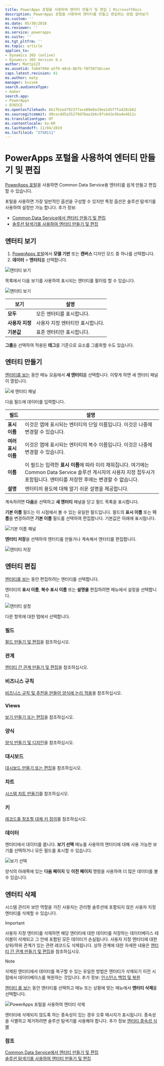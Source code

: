 ```yaml
---
title: PowerApps 포털을 사용하여 엔터티 만들기 및 편집 | MicrosoftDocs
description: PowerApps 포털을 사용하여 엔터티를 만들고 편집하는 방법 알아보기
ms.custom: ''
ms.date: 05/30/2018
ms.reviewer: ''
ms.service: powerapps
ms.suite: ''
ms.tgt_pltfrm: ''
ms.topic: article
applies_to:
- Dynamics 365 (online)
- Dynamics 365 Version 9.x
author: Mattp123
ms.assetid: fa04f99d-a5f9-48cb-8bfb-f0f50718ccee
caps.latest.revision: 41
ms.author: matp
manager: kvivek
search.audienceType:
- maker
search.app:
- PowerApps
- D365CE
ms.openlocfilehash: 6b1fb1e479237face89e0a19ee145f7fa428cb62
ms.sourcegitcommit: d9cecdd5a35279d78aa1b6c9fc642e36a4e4612c
ms.translationtype: HT
ms.contentlocale: ko-KR
ms.lasthandoff: 11/04/2019
ms.locfileid: "2758111"
---
```

# <a name="create-and-edit-entities-using-powerapps-portal"></a>PowerApps 포털을 사용하여 엔터티 만들기 및 편집

[PowerApps 포털](https://make.powerapps.com/?utm_source=padocs&utm_medium=linkinadoc&utm_campaign=referralsfromdoc)을 사용하면 Common Data Service용 엔터티를 쉽게 만들고 편집할 수 있습니다.

포털을 사용하면 가장 일반적인 옵션을 구성할 수 있지만 특정 옵션은 솔루션 탐색기를 사용하여 설정만 가능 합니다. 추가 정보: 
- [Common Data Service에서 엔터티 만들기 및 편집](create-edit-entities.md)
- [솔루션 탐색기를 사용하여 엔터티 만들기 및 편집](create-edit-entities-solution-explorer.md)

## <a name="view-entities"></a>엔터티 보기

1. [PowerApps 포털](https://make.powerapps.com/?utm_source=padocs&utm_medium=linkinadoc&utm_campaign=referralsfromdoc)에서 **모델 기반** 또는 **캔버스** 디자인 모드 중 하나를 선택합니다.
2. **데이터** > **엔터티**를 선택합니다.

![엔터티 보기](media/view-entities-portal.png)

목록에서 다음 보기를 사용하여 표시되는 엔터티를 필터링 할 수 있습니다. 

![엔터티 보기](media/entity-views-portal.png)

 |보기|설명|
 |--|--|
 |**모두**| 모든 엔터티를 표시합니다.|
 |**사용자 지정**|사용자 지정 엔터티만 표시합니다.|
 |**기본값**|표준 엔터티만 표시합니다. |

**그룹**을 선택하여 적용된 **태그**를 기준으로 요소를 그룹화할 수도 있습니다.

## <a name="create-an-entity"></a>엔터티 만들기

[엔터티를 보는](#view-entities) 동안 메뉴 모음에서 **새 엔터티**를 선택합니다. 이렇게 하면 새 엔터티 패널이 열립니다.

![새 엔터티 패널](media/new-entity-panel.png)

다음 필드에 데이터를 입력합니다.

|필드|설명|
|--|--|
|**표시 이름**|이것은 앱에 표시되는 엔터티의 단일 이름입니다. 이것은 나중에 변경할 수 있습니다.|
|**여러 표시 이름**|이것은 앱에 표시되는 엔터티의 복수 이름입니다. 이것은 나중에 변경할 수 있습니다.|
|**이름**|이 필드는 입력한 **표시 이름**에 따라 미리 채워집니다. 여기에는 Common Data Service 솔루션 게시자의 사용자 지정 접두사가 포함됩니다. 엔터티를 저장한 후에는 변경할 수 없습니다.|
|**설명**|엔터티의 용도에 대해 알기 쉬운 설명을 제공합니다.|

계속하려면 **다음**을 선택하고 **새 엔터티** 패널을 닫고 필드 목록을 표시합니다.

**기본 이름** 필드는 이 시점에서 볼 수 있는 유일한 필드입니다. 필드의 **표시 이름** 또는 **이름**을 변경하려면 **기본 이름** 필드를 선택하여 편집합니다. 기본값은 아래에 표시됩니다.

![기본 이름 패널](media/primary-name-panel.png)

**엔터티 저장**을 선택하여 엔터티를 만들거나 계속해서 엔터티를 편집합니다.

![엔터티 저장](media/save-entity-portal.png)

## <a name="edit-an-entity"></a>엔터티 편집

[엔터티를 보는](#view-entities) 동안 편집하려는 엔터티를 선택합니다.

엔터티의 **표시 이름**, **복수 표시 이름** 또는 **설명을** 편집하려면 메뉴에서 설정을 선택합니다.

![엔터티 설정](media/entity-settings-portal.png)

다른 항목에 대한 탭에서 선택합니다.

### <a name="fields"></a>필드

[필드 만들기 및 편집](create-edit-fields.md)을 참조하십시오.

### <a name="relationships"></a>관계

[엔터티 간 관계 만들기 및 편집](create-edit-entity-relationships.md)을 참조하십시오.

### <a name="business-rules"></a>비즈니스 규칙

[비즈니스 규칙 및 추천을 만들어 양식에 논리 적용](../model-driven-apps/create-business-rules-recommendations-apply-logic-form.md)을 참조하십시오.

### <a name="views"></a>Views

[보기 만들기 또는 편집](../model-driven-apps/create-edit-views.md)을 참조하십시오.

### <a name="forms"></a>양식

[양식 만들기 및 디자인](../model-driven-apps/create-design-forms.md)을 참조하십시오.

### <a name="dashboards"></a>대시보드

[대시보드 만들기 또는 편집](../model-driven-apps/create-edit-dashboards.md)을 참조하십시오.

### <a name="charts"></a>차트

[시스템 차트 만들기](../model-driven-apps/create-edit-system-chart.md)를 참조하십시오.

### <a name="keys"></a>키

[레코드를 참조할 대체 키 정의](define-alternate-keys-reference-records.md)를 참조하십시오.

### <a name="data"></a>데이터

엔터티에서 데이터를 봅니다.
**보기 선택** 메뉴를 사용하여 엔터티에 대해 사용 가능한 보기를 선택하거나 모든 필드를 표시할 수 있습니다.

![보기 선택](media/entity-data-select-view.png)

양식의 아래쪽에 있는 **다음 페이지** 및 **이전 페이지** 명령을 사용하여 더 많은 데이터를 볼 수 있습니다.

## <a name="delete-an-entity"></a>엔터티 삭제

시스템 관리자 보안 역할을 가진 사용자는 관리형 솔루션에 포함되지 않은 사용자 지정 엔터티를 삭제할 수 있습니다.  
  
> [!IMPORTANT]
>  사용자 지정 엔터티를 삭제하면 해당 엔터티에 대한 데이터를 저장하는 데이터베이스 테이블이 삭제되고 그 안에 포함된 모든 데이터가 손실됩니다. 사용자 지정 엔터티에 대한 상위/하위 관계가 있는 관련 레코드도 삭제됩니다. 상하 관계에 대한 자세한 내용은 [엔터티 간 관계 만들기 및 편집](create-edit-entity-relationships.md)을 참조하십시오.  
  
> [!NOTE]
> 삭제된 엔터티에서 데이터를 복구할 수 있는 유일한 방법은 엔터티가 삭제되기 이전 시점에서 데이터베이스를 복원하는 것입니다. 추가 정보: [인스턴스 백업 및 복원](/dynamics365/customer-engagement/admin/backup-restore-instances)

[엔터티 를 보는](#view-entities) 동안 엔터티를 선택하고 메뉴 또는 상황에 맞는 메뉴에서 **엔터티 삭제**를 선택합니다.

![PowerApps 포털을 사용하여 엔터티 삭제](media/delete-entity-powerapps-portal.png)

엔터티에 삭제되지 않도록 하는 종속성이 있는 경우 오류 메시지가 표시됩니다. 종속성을 식별하고 제거하려면 솔루션 탐색기를 사용해야 합니다. 추가 정보 [엔터티 종속성 식별](create-edit-entities-solution-explorer.md#identify-entity-dependencies)

### <a name="see-also"></a>참조

[Common Data Service에서 엔터티 만들기 및 편집](create-edit-entities.md)<br />
[솔루션 탐색기를 사용하여 엔터티 만들기 및 편집](create-edit-entities-solution-explorer.md)


